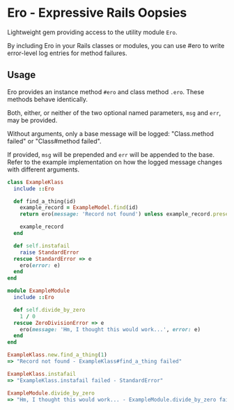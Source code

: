 # Ero - Expressive Rails Oopsies
Lightweight gem providing access to the utility module `Ero`.

By including Ero in your Rails classes or modules, you can use #ero to write error-level log entries for method failures.

## Usage
Ero provides an instance method `#ero` and class method `.ero`. These methods behave identically.

Both, either, or neither of the two optional named parameters, `msg` and `err`, may be provided.

Without arguments, only a base message will be logged: "Class.method failed" or "Class#method failed".

If provided, `msg` will be prepended and `err` will be appended to the base. Refer to the example implementation on how the logged message changes with different arguments.

```ruby
class ExampleKlass
  include ::Ero

  def find_a_thing(id)
    example_record = ExampleModel.find(id)
    return ero(message: 'Record not found') unless example_record.present

    example_record
  end

  def self.instafail
    raise StandardError
  rescue StandardError => e
    ero(error: e)
  end
end

module ExampleModule
  include ::Ero

  def self.divide_by_zero
    1 / 0
  rescue ZeroDivisionError => e
    ero(message: 'Hm, I thought this would work...', error: e)
  end
end

ExampleKlass.new.find_a_thing(1)
=> "Record not found - ExampleKlass#find_a_thing failed"

ExampleKlass.instafail
=> "ExampleKlass.instafail failed - StandardError"

ExampleModule.divide_by_zero
=> "Hm, I thought this would work... - ExampleModule.divide_by_zero failed - divided by 0"
```
